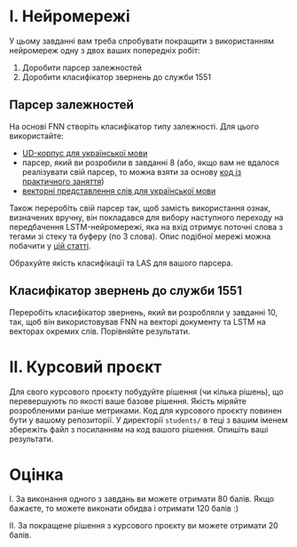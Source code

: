 # I. Нейромережі

У цьому завданні вам треба спробувати покращити з використанням нейромереж одну з двох ваших попередніх робіт:

1. Доробити парсер залежностей
2. Доробити класифікатор звернень до служби 1551

## Парсер залежностей

На основі FNN створіть класифікатор типу залежності. Для цього використайте:
- [UD-корпус для української мови](https://github.com/UniversalDependencies/UD_Ukrainian-IU/)
- парсер, який ви розробили в завданні 8 (або, якщо вам не вдалося реалізувати свій парсер, то можна взяти за основу [код із практичного заняття](../lectures/08-dep-parser-uk.ipynb))
- [векторні представлення слів для української мови](http://lang.org.ua/en/models/#anchor4)

Також переробіть свій парсер так, щоб замість використання ознак, визначених вручну, він покладався для вибору наступного переходу на передбачення LSTM-нейромережі, яка на вхід отримує поточні слова з тегами зі стеку та буферу (по 3 слова). Опис подібної мережі можна побачити у [цій статті](https://arxiv.org/pdf/1708.08959.pdf).

Обрахуйте якість класифікації та LAS для вашого парсера.

## Класифікатор звернень до служби 1551

Переробіть класифікатор звернень, який ви розробляли у завданні 10, так, щоб він використовував FNN на векторі документу та LSTM на векторах окремих слів. Порівняйте результати.

# II. Курсовий проєкт

Для свого курсового проєкту побудуйте рішення (чи кілька рішень), що перевершують по якості ваше базове рішення. Якість міряйте розробленими раніше метриками.
Код для курсового проєкту повинен бути у вашому репозиторії. У директорії `students/` в теці з вашим іменем збережіть файл з посиланням на код вашого рішення. Опишіть ваші результати.

# Оцінка

I. За виконання одного з завдань ви можете отримати 80 балів. Якщо бажаєте, то можете виконати обидва і отримати 120 балів :)

II. За покращене рішення з курсового проєкту ви можете отримати 20 балів.

